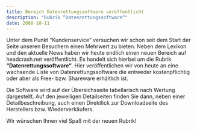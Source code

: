 ```yaml
---
title: Bereich Datenrettungssoftware veröffentlicht
description: "Rubrik “Datenrettungssoftware“"
date: 2008-10-11
---
```


Unter dem Punkt “Kundenservice” versuchen wir schon seit dem Start der Seite unseren Besuchern einen Mehrwert zu bieten. Neben dem Lexikon und den aktuelle News haben wir heute endlich einen neuen Bereich auf headcrash.net veröffentlicht. Es handelt sich hierbei um die Rubrik **“Datenrettungssoftware“**. Hier veröffentlichen wir von heute an eine wachsende Liste von Datenrettungssoftware die entweder kostenpflichtig oder aber als Free- bzw. Shareware erhältlich ist.

Die Software wird auf der Übersichsseite tabellarisch nach Wertung dargestellt. Auf den jeweiligen Detailseiten finden Sie dann, neben einer Detailbeschreibung, auch einen Direktlick zur Downloadseite des Herstellers bzw. Wiederverkäufers.

Wir wünschen Ihnen viel Spaß mit der neuen Rubrik!
